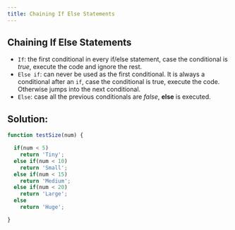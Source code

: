 ```yaml
---
title: Chaining If Else Statements
---
```

## Chaining If Else Statements

* ```If```: the first conditional in every if/else statement, case the conditional is *true*, execute the code and ignore the rest.
* ```Else if```: can never be used as the first conditional. It is always a conditional after an ```if```, case the conditional is true, execute the code. Otherwise jumps into the next conditional.
* ```Else```: case all the previous conditionals are *false*, **else** is executed.

## Solution:
```javascript
function testSize(num) {

  if(num < 5)
    return 'Tiny';
  else if(num < 10)
    return 'Small';
  else if(num < 15)
    return 'Medium';
  else if(num < 20)
    return 'Large';
  else
    return 'Huge';

}
```